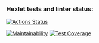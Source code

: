 ### Hexlet tests and linter status:
[![Actions Status](https://github.com/sergkim13/python-project-51/workflows/hexlet-check/badge.svg)](https://github.com/sergkim13/python-project-51/actions)

[![Maintainability](https://api.codeclimate.com/v1/badges/34ea672a4475e13bb4a8/maintainability)](https://codeclimate.com/github/sergkim13/python-project-51/maintainability) [![Test Coverage](https://api.codeclimate.com/v1/badges/34ea672a4475e13bb4a8/test_coverage)](https://codeclimate.com/github/sergkim13/python-project-51/test_coverage)